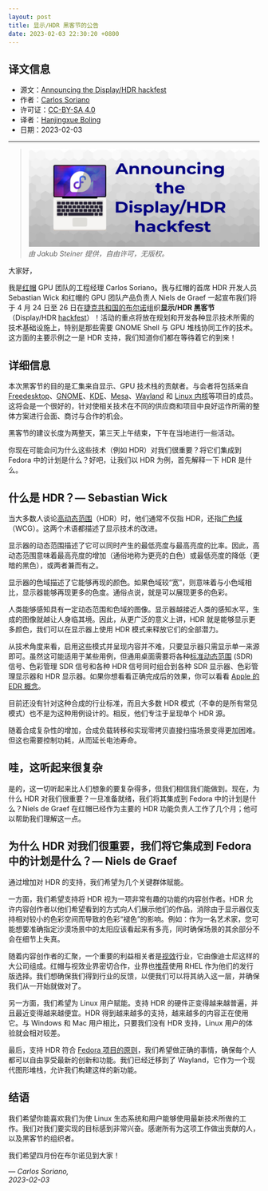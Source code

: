 ```yaml
---
layout: post
title: 显示/HDR 黑客节的公告
date: 2023-02-03 22:30:20 +0800
---
```


## 译文信息

- 源文：[Announcing the Display/HDR hackfest](https://fedoramagazine.org/announcing-the-display-hdr-hackfest/)
- 作者：[Carlos Soriano](https://fedoramagazine.org/author/csoriano/)
- 许可证：[CC-BY-SA 4.0](http://creativecommons.org/licenses/by-sa/4.0/)
- 译者：[Hanjingxue Boling](https://github.com/Hanjingxue-Boling)
- 日期：2023-02-03

----

>![cover](/assets/2023/01/HDR-Display_Hacker_fest-1024x433.jpg)
>*由 Jakub Steiner 提供，自由许可，无版权。*

大家好，

我是[红帽](https://en.wikipedia.org/wiki/Red_Hat) GPU 团队的工程经理 Carlos Soriano。我与红帽的首席 HDR 开发人员 Sebastian Wick 和红帽的 GPU 团队产品负责人 Niels de Graef 一起宣布我们将于 4 月 24 日至 26 日在[捷克共和国的布尔诺](https://en.wikipedia.org/wiki/Brno)组织**显示/HDR 黑客节**（Display/HDR [hackfest](https://en.wikipedia.org/wiki/Hackathon)）！活动的重点将放在规划和开发各种显示技术所需的技术基础设施上，特别是那些需要 GNOME Shell 与 GPU 堆栈协同工作的技术。这方面的主要示例之一是 HDR 支持，我们知道你们都在等待着它的到来！

## 详细信息

本次黑客节的目的是汇集来自显示、GPU 技术栈的贡献者。与会者将包括来自 [Freedesktop](https://freedesktop.org)、[GNOME](https://www.gnome.org/)、[KDE](https://kde.org/)、[Mesa](https://mesa3d.org)、[Wayland](https://wayland.freedesktop.org/) 和 [Linux 内核](https://www.kernel.org)等项目的成员。这将会是一个很好的，针对使相关技术在不同的供应商和项目中良好运作所需的整体方案进行会面、商讨与合作的机会。

黑客节的建议长度为两整天，第三天上午结束，下午在当地进行一些活动。

你现在可能会问为什么这些技术（例如 HDR）对我们很重要？将它们集成到 Fedora 中的计划是什么？好吧，让我们以 HDR 为例，首先解释一下 HDR 是什么。

## 什么是 HDR？— Sebastian Wick

当大多数人谈论[高动态范围](https://en.wikipedia.org/wiki/High_dynamic_range)（HDR）时，他们通常不仅指 HDR，还指[广色域](https://en.wikipedia.org/wiki/Gamut#Wide_color_gamut)（WCG）。这两个术语都描述了显示技术的改进。

显示器的动态范围描述了它可以同时产生的最低亮度与最高亮度的比率。因此，高动态范围意味着最高亮度的增加（通俗地称为更亮的白色）或最低亮度的降低（更暗的黑色），或两者兼而有之。

显示器的色域描述了它能够再现的颜色。如果色域较“宽”，则意味着与小色域相比，显示器能够再现更多的色度。通俗点说，就是可以展现更多的色彩。

人类能够感知具有一定动态范围和色域的图像。显示器越接近人类的感知水平，生成的图像就越让人身临其境。因此，从更广泛的意义上讲，HDR 就是能够显示更多颜色，我们可以在显示器上使用 HDR 模式来释放它们的全部潜力。

从技术角度来看，启用这些模式并呈现内容并不难，只要显示器只需显示单一来源即可。虽然这可能适用于某些用例，但通用桌面需要将各种[标准动态范围](https://en.wikipedia.org/wiki/Standard-dynamic-range_video) (SDR) 信号、色彩管理 SDR 信号和各种 HDR 信号同时组合到各种 SDR 显示器、色彩管理显示器和 HDR 显示器。如果你想看看正确完成后的效果，你可以看看 [Apple 的 EDR 概念](https://prolost.com/blog/edr)。

目前还没有针对这种合成的行业标准，而且大多数 HDR 模式（不幸的是所有常见模式）也不是为这种用例设计的。相反，他们专注于呈现单个 HDR 源。

随着合成复杂性的增加，合成负载转移和实现零拷贝直接扫描场景变得更加困难。但这也需要控制功耗，从而延长电池寿命。

## 哇，这听起来很复杂

是的，这一切听起来比人们想象的要复杂得多，但我们相信我们能做到。现在，为什么 HDR 对我们很重要？一旦准备就绪，我们将其集成到 Fedora 中的计划是什么？Niels de Graef 在红帽已经作为主要的 HDR 功能负责人工作了几个月；他可以帮助我们理解这一点。

## 为什么 HDR 对我们很重要，我们将它集成到 Fedora 中的计划是什么？— Niels de Graef

通过增加对 HDR 的支持，我们希望为几个关键群体赋能。

一方面，我们希望支持将 HDR 视为一项非常有趣的功能的内容创作者。HDR 允许内容创作者以他们希望看到的方式向人们展示他们的作品，消除由于显示器仅支持相对较小的色彩空间而导致的色彩“褪色”的影响。例如：作为一名艺术家，您可能想要准确指定沙漠场景中的太阳应该看起来有多亮，同时确保场景的其余部分不会在细节上失真。

随着内容创作者的汇聚，一个重要的利益相关者是[视效](https://en.wikipedia.org/wiki/Visual_effects)行业，它由像迪士尼这样的大公司组成。红帽与视效业界密切合作，业界也[推荐](https://drive.google.com/file/d/12k-YZVHuxJs0LVKH_l6l9nf_qcYLfaLJ/view)使用 RHEL 作为他们的发行版选择。我们想确保我们得到行业的反馈，以便我们可以将其纳入这一层，并确保我们从一开始就做对了。

另一方面，我们希望为 Linux 用户赋能。支持 HDR 的硬件正变得越来越普遍，并且最近变得越来越便宜。HDR 得到越来越多的支持，越来越多的内容正在使用它。与 Windows 和 Mac 用户相比，只要我们没有 HDR 支持，Linux 用户的体验就会相对较差。

最后，支持 HDR 符合 [Fedora 项目的原则](https://docs.fedoraproject.org/en-US/project/)，我们希望做正确的事情，确保每个人都可以自由享受最新的创新和功能。我们已经迁移到了 Wayland，它作为一个现代图形堆栈，允许我们构建这样的新功能。

## 结语

我们希望你能喜欢我们为使 Linux 生态系统和用户能够使用最新技术所做的工作。我们对我们要实现的目标感到非常兴奋。感谢所有为这项工作做出贡献的人，以及黑客节的组织者。

我们希望四月份在布尔诺见到大家！

— *Carlos Soriano,*  
*2023-02-03*

